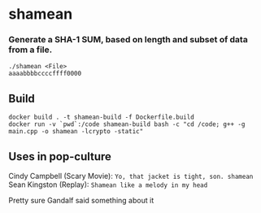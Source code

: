 
# shamean

### Generate a SHA-1 SUM, based on length and subset of data from a file.

    ./shamean <File>
    aaaabbbbccccffff0000

## Build

    docker build . -t shamean-build -f Dockerfile.build
    docker run -v `pwd`:/code shamean-build bash -c "cd /code; g++ -g main.cpp -o shamean -lcrypto -static"

## Uses in pop-culture

Cindy Campbell (Scary Movie): `Yo, that jacket is tight, son. shamean`
Sean Kingston (Replay): `Shamean like a melody in my head`

Pretty sure Gandalf said something about it

